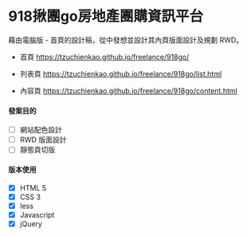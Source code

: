 # 918揪團go房地產團購資訊平台
藉由電腦版 - 首頁的設計稿，從中發想並設計其內頁版面設計及規劃 RWD。

* 首頁
https://tzuchienkao.github.io/freelance/918go/

* 列表頁
https://tzuchienkao.github.io/freelance/918go/list.html

* 內容頁
https://tzuchienkao.github.io/freelance/918go/content.html

#### 發案目的
- [ ] 網站配色設計
- [ ] RWD 版面設計
- [ ] 靜態頁切版

#### 版本使用
- [x] HTML 5
- [x] CSS 3
- [x] less
- [x] Javascript
- [x] jQuery
